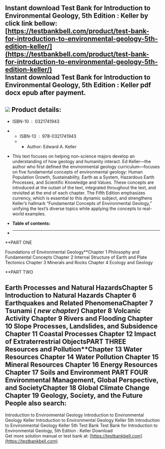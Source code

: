 Instant download **Test Bank for Introduction to Environmental Geology, 5th Edition : Keller** by click link bellow:  
[https://testbankbell.com/product/test-bank-for-introduction-to-environmental-geology-5th-edition-keller/](https://testbankbell.com/product/test-bank-for-introduction-to-environmental-geology-5th-edition-keller/)  
**Instant download Test Bank for Introduction to Environmental Geology, 5th Edition : Keller pdf docx epub after payment.**
---------------------------------------------------------------------------------------------------------------------------


![](https://testbankbell.com/wp-content/uploads/2023/05/introduction-to-environmental-geology-keller-5th-tb.jpg)
**Product details:**
--------------------


* ISBN-10 ‏ : ‎ 0321741943
* * ISBN-13 ‏ : ‎ 978-0321741943
  * * Author: Edward A. Keller
   
* This text focuses on helping non-science majors develop an understanding of how geology and humanity interact. Ed Keller―the author who first defined the environmental geology curriculum―focuses on five fundamental concepts of environmental geology: Human Population Growth, Sustainability, Earth as a System, Hazardous Earth Processes, and Scientific Knowledge and Values. These concepts are introduced at the outset of the text, integrated throughout the text, and revisited at the end of each chapter. The Fifth Edition emphasizes currency, which is essential to this dynamic subject, and strengthens Keller’s hallmark “Fundamental Concepts of Environmental Geology,” unifying the text’s diverse topics while applying the concepts to real-world examples.
* **Table of contents:**
* ----------------------

**PART ONE



Foundations of Environmental Geology**Chapter 1 Philosophy and Fundamental Concepts
Chapter 2 Internal Structure of Earth and Plate Tectonics
Chapter 3 Minerals and Rocks
Chapter 4 Ecology and Geology

**PART TWO

Earth Processes and Natural Hazards**Chapter 5 Introduction to Natural Hazards
Chapter 6 Earthquakes and Related PhenomenaChapter 7 Tsunami ( *new chapter)*
Chapter 8 Volcanic Activity
Chapter 9 Rivers and Flooding
Chapter 10 Slope Processes, Landslides, and Subsidence
Chapter 11 Coastal Processes
Chapter 12 Impact of Extraterrestrial Objects**PART THREE Resources and Pollution**Chapter 13 Water Resources
Chapter 14 Water Pollution
Chapter 15 Mineral Resources
Chapter 16 Energy Resources
Chapter 17 Soils and Environment
**PART FOUR Environmental Management, Global Perspective, and Society**Chapter 18 Global Climate Change
Chapter 19 Geology, Society, and the Future
**People also search:**
-----------------------


Introduction to Environmental Geology
Introduction to Environmental Geology Keller
Introduction to Environmental Geology Keller 5th
Introduction to Environmental Geology Keller 5th Test Bank
Test Bank for Introduction to Environmental Geology, 5th Edition : Keller Download  
 Get more solution manual or test bank at: [https://testbankbell.com](https://testbankbell.com)
